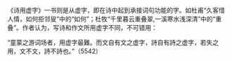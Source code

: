 《诗用虚字》一书则是从虚字，即在诗中起到承接词句功能的字。如杜甫“久客惜人情，如何拒邻叟”中的“如何”；杜牧“千里暮云重叠翠,一溪寒水浅深清”中的“重叠”。作者认为，写诗和作文所用虚字不同，不可错用：

“童蒙之游词场者，用虚字最難。而文自有文之虚字，詩自有詩之虚字，若失之用，文不文，詩不詩也。”（5542）



